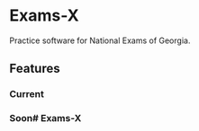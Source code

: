 # Exams-X

Practice software for National Exams of Georgia.

## Features

### Current

### Soon# Exams-X
